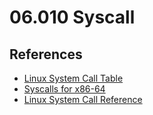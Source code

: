 # 06.010 Syscall

## References

- [Linux System Call Table](https://filippo.io/linux-syscall-table/)
- [Syscalls for x86-64](https://syscalls.w3challs.com/?arch=x86_64)
- [Linux System Call Reference](https://man7.org/linux)